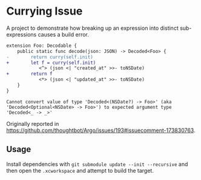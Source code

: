 # Currying Issue

A project to demonstrate how breaking up an expression into distinct sub-expressions causes a build error.

```diff
extension Foo: Decodable {
    public static func decode(json: JSON) -> Decoded<Foo> {
-        return curry(self.init)
+        let f = curry(self.init)
            <^> (json <| "created_at" >>- toNSDate)
+        return f
            <*> (json <| "updated_at" >>- toNSDate)
    }
}
```

`Cannot convert value of type 'Decoded<(NSDate?) -> Foo>' (aka 'Decoded<Optional<NSDate> -> Foo>') to expected argument type 'Decoded<_ -> _>'`

Originally reported in https://github.com/thoughtbot/Argo/issues/193#issuecomment-173830763.

## Usage

Install dependencies with `git submodule update --init --recursive` and then open the `.xcworkspace` and attempt to build the target.
